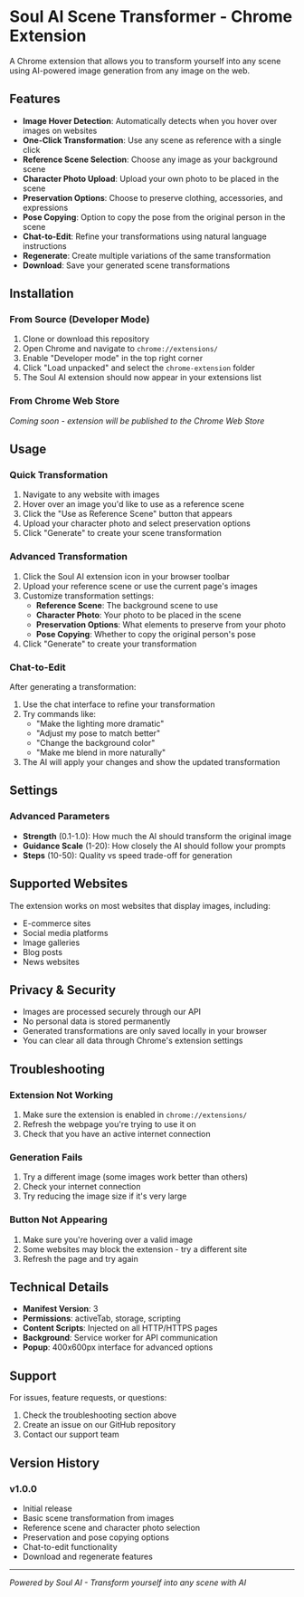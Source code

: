 # Soul AI Scene Transformer - Chrome Extension

A Chrome extension that allows you to transform yourself into any scene using AI-powered image generation from any image on the web.

## Features

- **Image Hover Detection**: Automatically detects when you hover over images on websites
- **One-Click Transformation**: Use any scene as reference with a single click
- **Reference Scene Selection**: Choose any image as your background scene
- **Character Photo Upload**: Upload your own photo to be placed in the scene
- **Preservation Options**: Choose to preserve clothing, accessories, and expressions
- **Pose Copying**: Option to copy the pose from the original person in the scene
- **Chat-to-Edit**: Refine your transformations using natural language instructions
- **Regenerate**: Create multiple variations of the same transformation
- **Download**: Save your generated scene transformations

## Installation

### From Source (Developer Mode)

1. Clone or download this repository
2. Open Chrome and navigate to `chrome://extensions/`
3. Enable "Developer mode" in the top right corner
4. Click "Load unpacked" and select the `chrome-extension` folder
5. The Soul AI extension should now appear in your extensions list

### From Chrome Web Store

*Coming soon - extension will be published to the Chrome Web Store*

## Usage

### Quick Transformation

1. Navigate to any website with images
2. Hover over an image you'd like to use as a reference scene
3. Click the "Use as Reference Scene" button that appears
4. Upload your character photo and select preservation options
5. Click "Generate" to create your scene transformation

### Advanced Transformation

1. Click the Soul AI extension icon in your browser toolbar
2. Upload your reference scene or use the current page's images
3. Customize transformation settings:
   - **Reference Scene**: The background scene to use
   - **Character Photo**: Your photo to be placed in the scene
   - **Preservation Options**: What elements to preserve from your photo
   - **Pose Copying**: Whether to copy the original person's pose
4. Click "Generate" to create your transformation

### Chat-to-Edit

After generating a transformation:

1. Use the chat interface to refine your transformation
2. Try commands like:
   - "Make the lighting more dramatic"
   - "Adjust my pose to match better"
   - "Change the background color"
   - "Make me blend in more naturally"
3. The AI will apply your changes and show the updated transformation

## Settings

### Advanced Parameters

- **Strength** (0.1-1.0): How much the AI should transform the original image
- **Guidance Scale** (1-20): How closely the AI should follow your prompts
- **Steps** (10-50): Quality vs speed trade-off for generation

## Supported Websites

The extension works on most websites that display images, including:

- E-commerce sites
- Social media platforms
- Image galleries
- Blog posts
- News websites

## Privacy & Security

- Images are processed securely through our API
- No personal data is stored permanently
- Generated transformations are only saved locally in your browser
- You can clear all data through Chrome's extension settings

## Troubleshooting

### Extension Not Working

1. Make sure the extension is enabled in `chrome://extensions/`
2. Refresh the webpage you're trying to use it on
3. Check that you have an active internet connection

### Generation Fails

1. Try a different image (some images work better than others)
2. Check your internet connection
3. Try reducing the image size if it's very large

### Button Not Appearing

1. Make sure you're hovering over a valid image
2. Some websites may block the extension - try a different site
3. Refresh the page and try again

## Technical Details

- **Manifest Version**: 3
- **Permissions**: activeTab, storage, scripting
- **Content Scripts**: Injected on all HTTP/HTTPS pages
- **Background**: Service worker for API communication
- **Popup**: 400x600px interface for advanced options

## Support

For issues, feature requests, or questions:

1. Check the troubleshooting section above
2. Create an issue on our GitHub repository
3. Contact our support team

## Version History

### v1.0.0
- Initial release
- Basic scene transformation from images
- Reference scene and character photo selection
- Preservation and pose copying options
- Chat-to-edit functionality
- Download and regenerate features

---

*Powered by Soul AI - Transform yourself into any scene with AI*